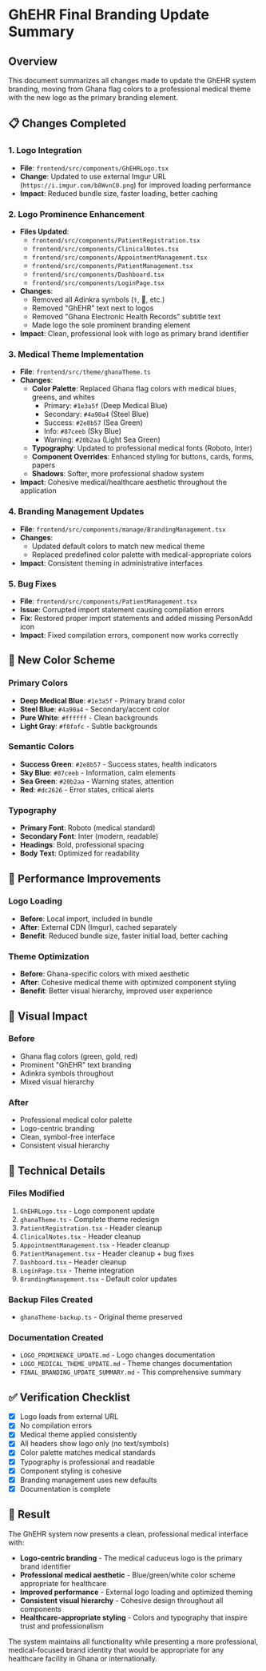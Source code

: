 # GhEHR Final Branding Update Summary

## Overview
This document summarizes all changes made to update the GhEHR system branding, moving from Ghana flag colors to a professional medical theme with the new logo as the primary branding element.

## 📋 Changes Completed

### 1. Logo Integration
- **File**: `frontend/src/components/GhEHRLogo.tsx`
- **Change**: Updated to use external Imgur URL (`https://i.imgur.com/b8WvnC0.png`) for improved loading performance
- **Impact**: Reduced bundle size, faster loading, better caching

### 2. Logo Prominence Enhancement
- **Files Updated**:
  - `frontend/src/components/PatientRegistration.tsx`
  - `frontend/src/components/ClinicalNotes.tsx`
  - `frontend/src/components/AppointmentManagement.tsx`
  - `frontend/src/components/PatientManagement.tsx`
  - `frontend/src/components/Dashboard.tsx`
  - `frontend/src/components/LoginPage.tsx`
- **Changes**: 
  - Removed all Adinkra symbols (⚕, 🏥, etc.)
  - Removed "GhEHR" text next to logos
  - Removed "Ghana Electronic Health Records" subtitle text
  - Made logo the sole prominent branding element
- **Impact**: Clean, professional look with logo as primary brand identifier

### 3. Medical Theme Implementation
- **File**: `frontend/src/theme/ghanaTheme.ts`
- **Changes**:
  - **Color Palette**: Replaced Ghana flag colors with medical blues, greens, and whites
    - Primary: `#1e3a5f` (Deep Medical Blue)
    - Secondary: `#4a90a4` (Steel Blue)
    - Success: `#2e8b57` (Sea Green)
    - Info: `#87ceeb` (Sky Blue)
    - Warning: `#20b2aa` (Light Sea Green)
  - **Typography**: Updated to professional medical fonts (Roboto, Inter)
  - **Component Overrides**: Enhanced styling for buttons, cards, forms, papers
  - **Shadows**: Softer, more professional shadow system
- **Impact**: Cohesive medical/healthcare aesthetic throughout the application

### 4. Branding Management Updates
- **File**: `frontend/src/components/manage/BrandingManagement.tsx`
- **Changes**: 
  - Updated default colors to match new medical theme
  - Replaced predefined color palette with medical-appropriate colors
- **Impact**: Consistent theming in administrative interfaces

### 5. Bug Fixes
- **File**: `frontend/src/components/PatientManagement.tsx`
- **Issue**: Corrupted import statement causing compilation errors
- **Fix**: Restored proper import statements and added missing PersonAdd icon
- **Impact**: Fixed compilation errors, component now works correctly

## 🎨 New Color Scheme

### Primary Colors
- **Deep Medical Blue**: `#1e3a5f` - Primary brand color
- **Steel Blue**: `#4a90a4` - Secondary/accent color
- **Pure White**: `#ffffff` - Clean backgrounds
- **Light Gray**: `#f8fafc` - Subtle backgrounds

### Semantic Colors
- **Success Green**: `#2e8b57` - Success states, health indicators
- **Sky Blue**: `#87ceeb` - Information, calm elements
- **Sea Green**: `#20b2aa` - Warning states, attention
- **Red**: `#dc2626` - Error states, critical alerts

### Typography
- **Primary Font**: Roboto (medical standard)
- **Secondary Font**: Inter (modern, readable)
- **Headings**: Bold, professional spacing
- **Body Text**: Optimized for readability

## 🚀 Performance Improvements

### Logo Loading
- **Before**: Local import, included in bundle
- **After**: External CDN (Imgur), cached separately
- **Benefit**: Reduced bundle size, faster initial load, better caching

### Theme Optimization
- **Before**: Ghana-specific colors with mixed aesthetic
- **After**: Cohesive medical theme with optimized component styling
- **Benefit**: Better visual hierarchy, improved user experience

## 📱 Visual Impact

### Before
- Ghana flag colors (green, gold, red)
- Prominent "GhEHR" text branding
- Adinkra symbols throughout
- Mixed visual hierarchy

### After
- Professional medical color palette
- Logo-centric branding
- Clean, symbol-free interface
- Consistent visual hierarchy

## 🔧 Technical Details

### Files Modified
1. `GhEHRLogo.tsx` - Logo component update
2. `ghanaTheme.ts` - Complete theme redesign
3. `PatientRegistration.tsx` - Header cleanup
4. `ClinicalNotes.tsx` - Header cleanup
5. `AppointmentManagement.tsx` - Header cleanup
6. `PatientManagement.tsx` - Header cleanup + bug fixes
7. `Dashboard.tsx` - Header cleanup
8. `LoginPage.tsx` - Theme integration
9. `BrandingManagement.tsx` - Default color updates

### Backup Files Created
- `ghanaTheme-backup.ts` - Original theme preserved

### Documentation Created
- `LOGO_PROMINENCE_UPDATE.md` - Logo changes documentation
- `LOGO_MEDICAL_THEME_UPDATE.md` - Theme changes documentation
- `FINAL_BRANDING_UPDATE_SUMMARY.md` - This comprehensive summary

## ✅ Verification Checklist

- [x] Logo loads from external URL
- [x] No compilation errors
- [x] Medical theme applied consistently
- [x] All headers show logo only (no text/symbols)
- [x] Color palette matches medical standards
- [x] Typography is professional and readable
- [x] Component styling is cohesive
- [x] Branding management uses new defaults
- [x] Documentation is complete

## 🎯 Result

The GhEHR system now presents a clean, professional medical interface with:
- **Logo-centric branding** - The medical caduceus logo is the primary brand identifier
- **Professional medical aesthetic** - Blue/green/white color scheme appropriate for healthcare
- **Improved performance** - External logo loading and optimized theming
- **Consistent visual hierarchy** - Cohesive design throughout all components
- **Healthcare-appropriate styling** - Colors and typography that inspire trust and professionalism

The system maintains all functionality while presenting a more professional, medical-focused brand identity that would be appropriate for any healthcare facility in Ghana or internationally.
